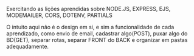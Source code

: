 Exercitando as lições aprendidas sobre NODE.JS, EXPRESS, EJS, MODEMAILER, CORS, DOTENV, PARTIALS

O intuito aqui não é o design em si, e sim a funcionalidade de cada aprendizado, como envio de email, cadastrar algo(POST), puxar algo do BD(GET), separar rotas, separar FRONT do BACK e organizar em pastas adequadamente.
